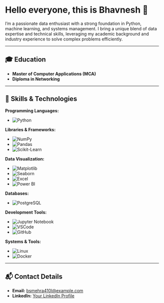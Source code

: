 # Hello everyone, this is Bhavnesh 👋  

I’m a passionate data enthusiast with a strong foundation in Python, machine learning, and systems management. I bring a unique blend of data expertise and technical skills, leveraging my academic background and industry experience to solve complex problems efficiently.

---

## 🎓 Education  

- **Master of Computer Applications (MCA)**  
- **Diploma in Networking**

---

## 🔧 Skills & Technologies  

**Programming Languages:**  
- ![Python](https://img.shields.io/badge/Python-3776AB?style=flat&logo=python&logoColor=white)  

**Libraries & Frameworks:**  
- ![NumPy](https://img.shields.io/badge/NumPy-013243?style=flat&logo=numpy&logoColor=white)  
- ![Pandas](https://img.shields.io/badge/Pandas-150458?style=flat&logo=pandas&logoColor=white)  
- ![Scikit-Learn](https://img.shields.io/badge/Scikit--Learn-F7931E?style=flat&logo=scikit-learn&logoColor=white)  

**Data Visualization:**  
- ![Matplotlib](https://img.shields.io/badge/Matplotlib-003B57?style=flat&logo=matplotlib&logoColor=white)  
- ![Seaborn](https://img.shields.io/badge/Seaborn-9C66E0?style=flat&logo=seaborn&logoColor=white)  
- ![Excel](https://img.shields.io/badge/Excel-217346?style=flat&logo=microsoft-excel&logoColor=white)  
- ![Power BI](https://img.shields.io/badge/Power%20BI-F2C811?style=flat&logo=power-bi&logoColor=black)  

**Databases:**  
- ![PostgreSQL](https://img.shields.io/badge/PostgreSQL-4169E1?style=flat&logo=postgresql&logoColor=white)  

**Development Tools:**  
- ![Jupyter Notebook](https://img.shields.io/badge/Jupyter%20Notebook-F37626?style=flat&logo=jupyter&logoColor=white)  
- ![VSCode](https://img.shields.io/badge/VSCode-007ACC?style=flat&logo=visual-studio-code&logoColor=white)  
- ![GitHub](https://img.shields.io/badge/GitHub-181717?style=flat&logo=github&logoColor=white)  

**Systems & Tools:**  
- ![Linux](https://img.shields.io/badge/Linux-FCC624?style=flat&logo=linux&logoColor=black)  
- ![Docker](https://img.shields.io/badge/Docker-2496ED?style=flat&logo=docker&logoColor=white)  

---

## 📬 Contact Details  

- **Email:** [bsmehra410l@example.com](mailto:bsmehra410@example.com)  
- **LinkedIn:** [Your LinkedIn Profile](https://linkedin.com/in/yourprofile)  

